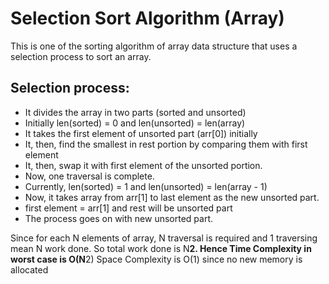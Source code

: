 # Selection Sort Algorithm (Array)

This is one of the sorting algorithm of array data structure that uses a selection process to sort an array.

## Selection process:

- It divides the array in two parts (sorted and unsorted)
- Initially len(sorted) = 0 and len(unsorted) = len(array)
- It takes the first element of unsorted part (arr[0]) initially
- It, then, find the smallest in rest portion by comparing them with first element
- It, then, swap it with first element of the unsorted portion.
- Now, one traversal is complete.
- Currently, len(sorted) = 1 and len(unsorted) = len(array - 1)
- Now, it takes array from arr[1] to last element as the new unsorted part.
- first element = arr[1] and rest will be unsorted part
- The process goes on with new unsorted part.

Since for each N elements of array, N traversal is required and 1 traversing mean N work done.
So total work done is N**2.
Hence Time Complexity in worst case is O(N**2)
Space Complexity is O(1) since no new memory is allocated
